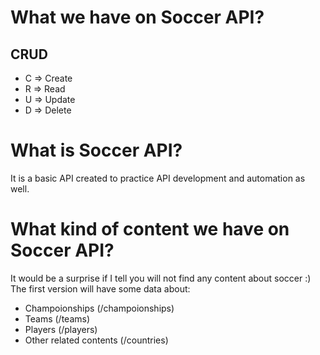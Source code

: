 # What we have on Soccer API?
## CRUD
- C => Create
- R => Read
- U => Update
- D => Delete

# What is Soccer API?
It is a basic API created to practice API development and automation as well.

# What kind of content we have on Soccer API?
It would be a surprise if I tell you will not find any content about soccer :)
The first version will have some data about:
- Champoionships (/champoionships)
- Teams (/teams)
- Players (/players)
- Other related contents (/countries)
